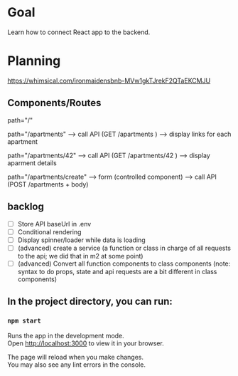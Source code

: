 # Goal

Learn how to connect React app to the backend.

# Planning
https://whimsical.com/ironmaidensbnb-MVw1gkTJrekF2QTaEKCMJU

## Components/Routes

<NavBar />

path="/"
  <HomePage />

path="/apartments"
  <ApartmentsList />
  --> call API (GET /apartments )
  --> display links for each apartment


path="/apartments/42"
  <ApartmentsDetails />
  --> call API   (GET /apartments/42 )
  --> display aparment details

path="/apartments/create"
  <CreateApartment />
  --> form (controlled component)
  --> call API   (POST /apartments + body)

  ## backlog
- [ ] Store API baseUrl in .env
- [ ] Conditional rendering
- [ ] Display spinner/loader while data is loading
- [ ] (advanced) create a service (a function or class in charge of all requests to the api; we did that in m2 at some point)
- [ ] (advanced) Convert all function components to class components
  (note: syntax to do props, state and api requests are a bit different in class components)

## In the project directory, you can run:

### `npm start`

Runs the app in the development mode.\
Open [http://localhost:3000](http://localhost:3000) to view it in your browser.

The page will reload when you make changes.\
You may also see any lint errors in the console.

